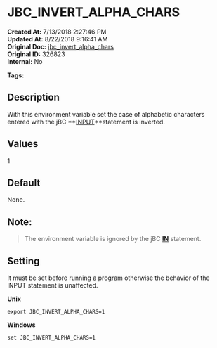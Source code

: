 # JBC_INVERT_ALPHA_CHARS

**Created At:** 7/13/2018 2:27:46 PM  
**Updated At:** 8/22/2018 9:16:41 AM  
**Original Doc:** [jbc_invert_alpha_chars](https://docs.jbase.com/41717-environment-variables/jbc_invert_alpha_chars)  
**Original ID:** 326823  
**Internal:** No  

**Tags:**
<badge text='environment variables' vertical='middle' />

## Description

With this environment variable set the case of alphabetic characters entered with the jBC **[INPUT](./../../jbase-basic-%28jbc%29/input)**statement is inverted.



## Values

1



## Default

None.



## Note: 


> The environment variable is ignored by the jBC [**IN**](./../../jbase-basic-%28jbc%29/in) statement.




## Setting

It must be set before running a program otherwise the behavior of the INPUT statement is unaffected.

**Unix**

```
export JBC_INVERT_ALPHA_CHARS=1
```



**Windows**

```
set JBC_INVERT_ALPHA_CHARS=1
```
